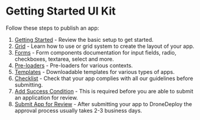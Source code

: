 # Getting Started UI Kit

Follow these steps to publish an app:

1. [Getting Started](/publishing_app.md) - Review the basic setup to get started.
2. [Grid](/grid.md) - Learn how to use or grid system to create the layout of your app.
3. [Forms](/components-draft/forms.md) - Form components documentation for input fields, radio, checkboxes, textarea, select and more. 
4. [Pre-loaders](/preloader.md) - Pre-loaders for various contexts.
5. [Templates](/template.md) - Downloadable templates for various types of apps. 
6. [Checklist](/checklist.md) - Check that your app complies with all our guidelines before submitting. 
7. [Add Success Condition](/success-condition.md) - This is required before you are able to submit an application for review. 
8. [Submit App for Review](/publishing.md) - After submitting your app to DroneDeploy the approval process usually takes 2-3 business days. 



